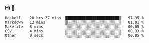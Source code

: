 ### Hi 👋

<!--START_SECTION:waka-->

```text
Haskell    20 hrs 37 mins  ████████████████████████▒   97.95 %
Markdown   12 mins         ▒░░░░░░░░░░░░░░░░░░░░░░░░   01.01 %
Makefile   8 mins          ░░░░░░░░░░░░░░░░░░░░░░░░░   00.65 %
CSV        4 mins          ░░░░░░░░░░░░░░░░░░░░░░░░░   00.33 %
Other      0 secs          ░░░░░░░░░░░░░░░░░░░░░░░░░   00.05 %
```

<!--END_SECTION:waka-->

